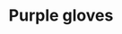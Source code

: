 ---
layout: item
title: Purple gloves
item-id: 2942
datatable: true
id: 2942
name: "Purple gloves"
members: false
lowalch: 200
highalch: 300
examine: "These will keep my hands warm!"
monsters:
  - id: 448
    name: "Crawling Hand"
    members: true
    combat_level: 8
    wiki_url: "https://oldschool.runescape.wiki/w/Crawling_Hand#Level_8"
    drops:
      - quantity: "1"
        rarity: 0.015625
    image: "https://oldschool.runescape.wiki/images/d/d4/Crawling_Hand.png?24f75"
  - id: 450
    name: "Crawling Hand"
    members: true
    combat_level: 7
    wiki_url: "https://oldschool.runescape.wiki/w/Crawling_Hand#Level_7"
    drops:
      - quantity: "1"
        rarity: 0.015625
    image: "https://oldschool.runescape.wiki/images/d/d4/Crawling_Hand.png?24f75"
  - id: 453
    name: "Crawling Hand"
    members: true
    combat_level: 12
    wiki_url: "https://oldschool.runescape.wiki/w/Crawling_Hand#Level_12_(1)"
    drops:
      - quantity: "1"
        rarity: 0.015625
    image: "https://oldschool.runescape.wiki/images/d/d4/Crawling_Hand.png?24f75"
  - id: 455
    name: "Crawling Hand"
    members: true
    combat_level: 11
    wiki_url: "https://oldschool.runescape.wiki/w/Crawling_Hand#Level_7"
    drops:
      - quantity: "1"
        rarity: 0.015625
    image: "https://oldschool.runescape.wiki/images/d/d4/Crawling_Hand.png?24f75"
  - id: 7388
    name: "Crushing hand"
    members: true
    combat_level: 45
    wiki_url: "https://oldschool.runescape.wiki/w/Crushing_hand"
    drops:
      - quantity: "1"
        rarity: 0.015625
    image: "https://oldschool.runescape.wiki/images/thumb/f/f1/Crushing_hand.png/1200px-Crushing_hand.png?fbbd5"
---